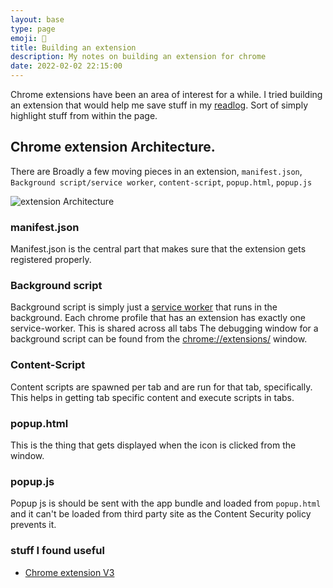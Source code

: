 ```yaml
---
layout: base
type: page
emoji: 🦤
title: Building an extension
description: My notes on building an extension for chrome
date: 2022-02-02 22:15:00
---
```


Chrome extensions have been an area of interest for a while. I tried building an extension that would help me save stuff in my [readlog](/readlog). Sort of simply highlight stuff from within the page.

## Chrome extension Architecture.

There are Broadly a few moving pieces in an extension, `manifest.json`, `Background script/service worker`, `content-script`, `popup.html`, `popup.js`

![extension Architecture](/assets/extension_architecture.png)

### manifest.json

Manifest.json is the central part that makes sure that the extension gets registered properly.

### Background script

Background script is simply just a [service worker](https://developers.google.com/web/fundamentals/primers/service-workers) that runs in the background. Each chrome profile that has an extension has exactly one service-worker. This is shared across all tabs
The debugging window for a background script can be found from the [chrome://extensions/](chrome://extensions/) window.

### Content-Script

Content scripts are spawned per tab and are run for that tab, specifically. This helps in getting tab specific content and execute scripts in tabs.

### popup.html

This is the thing that gets displayed when the icon is clicked from the window.

### popup.js

Popup js is should be sent with the app bundle and loaded from `popup.html` and it can't be loaded from third party site as the Content Security policy prevents it.

### stuff I found useful

- [Chrome extension V3](https://github.com/SimGus/chrome-extension-v3-starter)